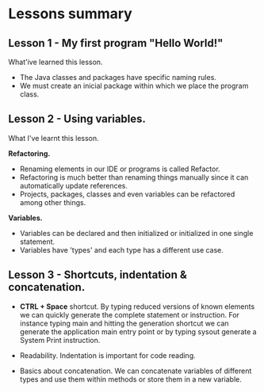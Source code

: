 # Lessons summary

## Lesson 1 - My first program "Hello World!"
What'ive learned this lesson.
- The Java classes and packages have specific naming rules. 
- We must create an inicial package within which we place the program class.

## Lesson 2 - Using variables.
What I've learnt this lesson. 

**Refactoring.**
- Renaming elements in our IDE or programs is called Refactor.
- Refactoring is much better than renaming things manually since it can automatically update references.
- Projects, packages, classes and even variables can be refactored among other things.

**Variables.**
- Variables can be declared and then initialized or initialized in one single statement.
- Variables have 'types' and each type has a different use case.

## Lesson 3 - Shortcuts, indentation & concatenation.

- **CTRL + Space** shortcut.
By typing reduced versions of known elements we can quickly generate the complete statement or instruction.
For instance typing main and hitting the generation shortcut we can generate the application main entry point or by typing sysout generate a System Print instruction.

- Readability.
Indentation is important for code reading.

- Basics about concatenation.
We can concatenate variables of different types and use them within methods or store them in a new variable.






